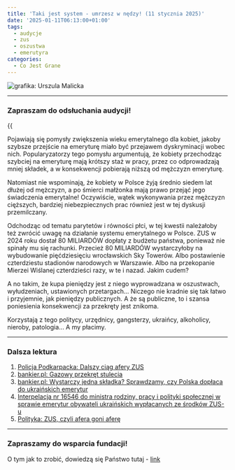 ```yaml
---
title: 'Taki jest system - umrzesz w nędzy! (11 stycznia 2025)'
date: '2025-01-11T06:13:00+01:00'
tags:
  - audycje
  - zus
  - oszustwa
  - emerutyra
categories:
  - Co Jest Grane
---
```


![grafika: Urszula Malicka](/uploads/CJG_94_2025_01_11.png)

---

### Zapraszam do odsłuchania audycji!

{{<audio src="audio/LONG CJG_94_2025_01_11.mp3">}}

Pojawiają się pomysły zwiększenia wieku emerytalnego dla kobiet, jakoby szybsze przejście na emeryturę miało być przejawem dyskryminacji wobec nich. Popularyzatorzy tego pomysłu argumentują, że kobiety przechodząc szybciej na emeryturę mają krótszy staż w pracy, przez co odprowadzają mniej składek, a w konsekwencji pobierają niższą od mężczyzn emeryturę.

Natomiast nie wspominają, że kobiety w Polsce żyją średnio siedem lat dłużej od mężczyzn, a po śmierci małżonka mają prawo przejąć jego świadczenia emerytalne! Oczywiście, wątek wykonywania przez mężczyzn cięższych, bardziej niebezpiecznych prac również jest w tej dyskusji przemilczany.

Odchodząc od tematu parytetów i równości płci, w tej kwestii należałoby też zwrócić uwagę na działanie systemu emerytalnego w Polsce. ZUS w 2024 roku dostał 80 MILIARDÓW dopłaty z budżetu państwa, ponieważ nie spinały mu się rachunki. Przecież 80 MILIARDÓW wystarczyłoby na wybudowanie pięćdziesięciu wrocławskich Sky Towerów. Albo postawienie czterdziestu stadionów narodowych w Warszawie. Albo na przekopanie Mierzei Wiślanej czterdzieści razy, w te i nazad. Jakim cudem?

A no takim, że kupa pieniędzy jest z niego wyprowadzana w oszustwach, wyłudzeniach, ustawionych przetargach... Niczego nie kradnie się tak łatwo i przyjemnie, jak pieniędzy publicznych. A że są publiczne, to i szansa poniesienia konsekwencji za przekręty jest znikoma. 

Korzystają z tego politycy, urzędnicy, gangsterzy, ukraińcy, alkoholicy, nieroby, patologia... A my płacimy.

---

### Dalsza lektura

1. [Policja Podkarpacka: Dalszy ciąg afery ZUS](https://podkarpacka.policja.gov.pl/rze/komendy-policji/kmp-przemysl/wydarzenia/31991,Dalszy-ciag-afery-ZUS.html)
2. [bankier.pl: Gazowy przekręt stulecia](https://www.bankier.pl/forum/temat_gazowy-przekret-stulecia-przeczytajcie-bezpieczenstwo-energetyczne-pl,53971383.html)
3. [bankier.pl: Wystarczy jedna składka? Sprawdzamy, czy Polska dopłaca do ukraińskich emerytur](https://www.bankier.pl/wiadomosc/Czy-polski-ZUS-doplaca-do-ukrainskich-emerytur-Sprawdzamy-fakty-8561304.html)
4. [Interpelacja nr 16546 do ministra rodziny, pracy i polityki społecznej w sprawie emerytur obywateli ukraińskich wypłacanych ze środków ZUS-u](https://www.sejm.gov.pl/sejm8.nsf/InterpelacjaTresc.xsp?key=73179EBC)
5. [Polityka: ZUS, czyli afera goni aferę](https://www.polityka.pl/tygodnikpolityka/rynek/1571481,1,zus-czyli-afera-goni-afere.read)

---

### Zapraszamy do wsparcia fundacji!

O tym jak to zrobić, dowiedzą się Państwo tutaj - [link](https://audycje.com.pl/posts/wsparcie/)